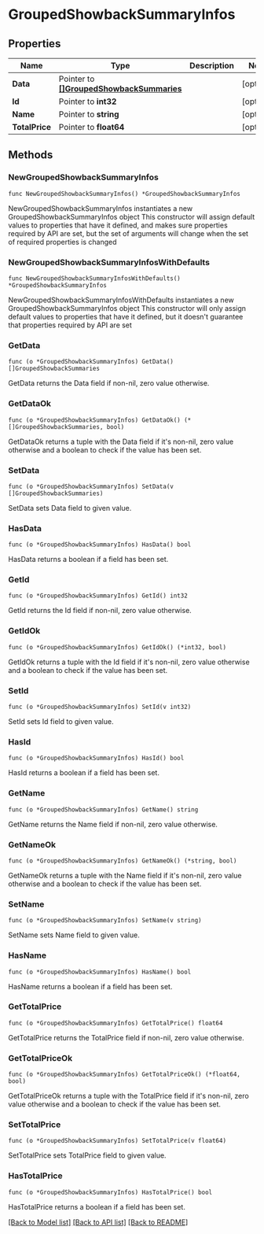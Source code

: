 # GroupedShowbackSummaryInfos

## Properties

Name | Type | Description | Notes
------------ | ------------- | ------------- | -------------
**Data** | Pointer to [**[]GroupedShowbackSummaries**](GroupedShowbackSummaries.md) |  | [optional] 
**Id** | Pointer to **int32** |  | [optional] 
**Name** | Pointer to **string** |  | [optional] 
**TotalPrice** | Pointer to **float64** |  | [optional] 

## Methods

### NewGroupedShowbackSummaryInfos

`func NewGroupedShowbackSummaryInfos() *GroupedShowbackSummaryInfos`

NewGroupedShowbackSummaryInfos instantiates a new GroupedShowbackSummaryInfos object
This constructor will assign default values to properties that have it defined,
and makes sure properties required by API are set, but the set of arguments
will change when the set of required properties is changed

### NewGroupedShowbackSummaryInfosWithDefaults

`func NewGroupedShowbackSummaryInfosWithDefaults() *GroupedShowbackSummaryInfos`

NewGroupedShowbackSummaryInfosWithDefaults instantiates a new GroupedShowbackSummaryInfos object
This constructor will only assign default values to properties that have it defined,
but it doesn't guarantee that properties required by API are set

### GetData

`func (o *GroupedShowbackSummaryInfos) GetData() []GroupedShowbackSummaries`

GetData returns the Data field if non-nil, zero value otherwise.

### GetDataOk

`func (o *GroupedShowbackSummaryInfos) GetDataOk() (*[]GroupedShowbackSummaries, bool)`

GetDataOk returns a tuple with the Data field if it's non-nil, zero value otherwise
and a boolean to check if the value has been set.

### SetData

`func (o *GroupedShowbackSummaryInfos) SetData(v []GroupedShowbackSummaries)`

SetData sets Data field to given value.

### HasData

`func (o *GroupedShowbackSummaryInfos) HasData() bool`

HasData returns a boolean if a field has been set.

### GetId

`func (o *GroupedShowbackSummaryInfos) GetId() int32`

GetId returns the Id field if non-nil, zero value otherwise.

### GetIdOk

`func (o *GroupedShowbackSummaryInfos) GetIdOk() (*int32, bool)`

GetIdOk returns a tuple with the Id field if it's non-nil, zero value otherwise
and a boolean to check if the value has been set.

### SetId

`func (o *GroupedShowbackSummaryInfos) SetId(v int32)`

SetId sets Id field to given value.

### HasId

`func (o *GroupedShowbackSummaryInfos) HasId() bool`

HasId returns a boolean if a field has been set.

### GetName

`func (o *GroupedShowbackSummaryInfos) GetName() string`

GetName returns the Name field if non-nil, zero value otherwise.

### GetNameOk

`func (o *GroupedShowbackSummaryInfos) GetNameOk() (*string, bool)`

GetNameOk returns a tuple with the Name field if it's non-nil, zero value otherwise
and a boolean to check if the value has been set.

### SetName

`func (o *GroupedShowbackSummaryInfos) SetName(v string)`

SetName sets Name field to given value.

### HasName

`func (o *GroupedShowbackSummaryInfos) HasName() bool`

HasName returns a boolean if a field has been set.

### GetTotalPrice

`func (o *GroupedShowbackSummaryInfos) GetTotalPrice() float64`

GetTotalPrice returns the TotalPrice field if non-nil, zero value otherwise.

### GetTotalPriceOk

`func (o *GroupedShowbackSummaryInfos) GetTotalPriceOk() (*float64, bool)`

GetTotalPriceOk returns a tuple with the TotalPrice field if it's non-nil, zero value otherwise
and a boolean to check if the value has been set.

### SetTotalPrice

`func (o *GroupedShowbackSummaryInfos) SetTotalPrice(v float64)`

SetTotalPrice sets TotalPrice field to given value.

### HasTotalPrice

`func (o *GroupedShowbackSummaryInfos) HasTotalPrice() bool`

HasTotalPrice returns a boolean if a field has been set.


[[Back to Model list]](../README.md#documentation-for-models) [[Back to API list]](../README.md#documentation-for-api-endpoints) [[Back to README]](../README.md)


